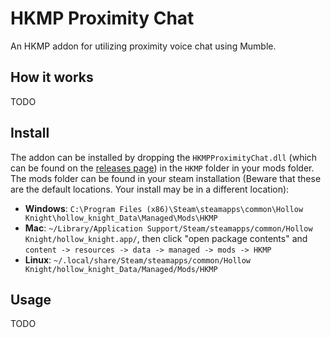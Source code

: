 # HKMP Proximity Chat
An HKMP addon for utilizing proximity voice chat using Mumble.

## How it works
TODO

## Install
The addon can be installed by dropping the `HKMPProximityChat.dll` (which can be found on the
[releases page](https://github.com/Extremelyd1/HKMP.ProximityChat/releases)) in the `HKMP` folder in your mods folder.
The mods folder can be found in your steam installation (Beware that these are the default locations.
Your install may be in a different location):
- **Windows**: `C:\Program Files (x86)\Steam\steamapps\common\Hollow Knight\hollow_knight_Data\Managed\Mods\HKMP`
- **Mac**: `~/Library/Application Support/Steam/steamapps/common/Hollow Knight/hollow_knight.app/`,
then click "open package contents" and `content -> resources -> data -> managed -> mods -> HKMP`
- **Linux**: `~/.local/share/Steam/steamapps/common/Hollow Knight/hollow_knight_Data/Managed/Mods/HKMP`

## Usage
TODO